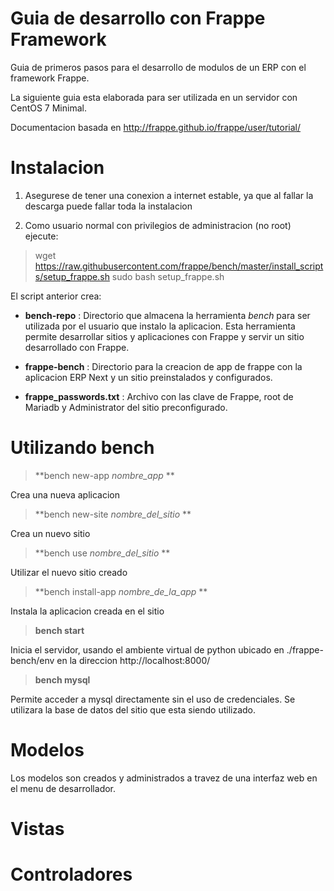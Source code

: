 Guia de desarrollo con Frappe Framework
=======================================

Guia de primeros pasos para el desarrollo de modulos de un ERP con el framework Frappe.

La siguiente guia esta elaborada para ser utilizada en un servidor con CentOS 7 Minimal.

Documentacion basada en http://frappe.github.io/frappe/user/tutorial/

Instalacion
===========
1. Asegurese de tener una conexion a internet estable, ya que al fallar la descarga puede fallar toda la instalacion

2. Como usuario normal con privilegios de administracion (no root) ejecute:

> wget https://raw.githubusercontent.com/frappe/bench/master/install_scripts/setup_frappe.sh
> sudo bash setup_frappe.sh

El script anterior crea:

* **bench-repo** : Directorio que almacena la herramienta *bench* para ser utilizada por el usuario que instalo la aplicacion. Esta herramienta permite desarrollar sitios y aplicaciones con Frappe y servir un sitio desarrollado con Frappe.

* **frappe-bench** : Directorio para la creacion de app de frappe con la aplicacion ERP Next y un sitio preinstalados y configurados.

* **frappe_passwords.txt** : Archivo con las clave de Frappe, root de Mariadb y Administrator del sitio preconfigurado.

Utilizando bench
================

>**bench new-app *nombre_app* **

Crea una nueva aplicacion


>**bench new-site *nombre_del_sitio* **

Crea un nuevo sitio


>**bench use *nombre_del_sitio* **

Utilizar el nuevo sitio creado


>**bench install-app *nombre_de_la_app* **

Instala la aplicacion creada en el sitio


>**bench start**

Inicia el servidor, usando el ambiente virtual de python ubicado en ./frappe-bench/env en la direccion http://localhost:8000/


>**bench mysql**

Permite acceder a mysql directamente sin el uso de credenciales. Se utilizara la base de datos del sitio que esta siendo utilizado.

Modelos
=======

Los modelos son creados y administrados a travez de una interfaz web en el menu de desarrollador.


Vistas
======


Controladores
=============
